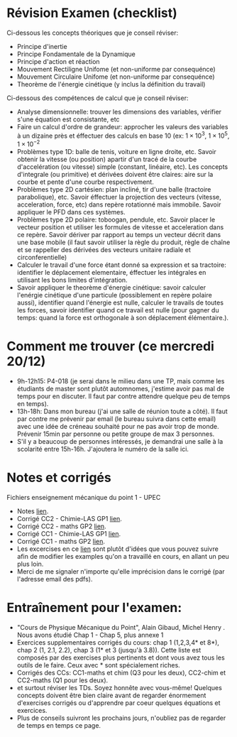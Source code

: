 # Révision Examen (checklist)
Ci-dessous les concepts théoriques que je conseil réviser:
- Principe d'inertie
- Principe Fondamentale de la Dynamique
- Principe d'action et réaction
- Mouvement Rectiligne Unifome (et non-uniforme par consequénce)
- Mouvement Circulaire Unifome (et non-uniforme par consequénce)
- Theorème de l'énergie cinétique (y inclus la définition du travail)

Ci-dessous des compétences de calcul que je conseil réviser:
- Analyse dimensionnelle: trouver les dimensions des variables, vérifier s'une équation est consistante, etc
- Faire un calcul d'ordre de grandeur: approcher les valeurs des variables à un dizaine près et éffectuer des calculs en base 10 (ex: $1\times 10^3$, $1\times 10^5$, $1\times 10^{-2}$
- Problèmes type 1D: balle de tenis, voiture en ligne droite, etc. Savoir obtenir la vitesse (ou position) apartir d'un tracé de la courbe d'accelération (ou vitesse) simple (constant, linéaire, etc). Les concepts d'integrale (ou primitive) et dérivées doivent être claires: aire sur la courbe et pente d'une courbe respectivement.
- Problèmes type 2D cartésien: plan incliné, tir d'une balle (tractoire parabolique), etc. Savoir éffectuer la projection des vecteurs (vitesse, acceleration, force, etc) dans repère rotationné mais immobile. Savoir appliquer le PFD dans ces systèmes.
- Problèmes type 2D polaire: toboogan, pendule, etc. Savoir placer le vecteur position et utiliser les formules de vitesse et acceleration dans ce repère. Savoir dériver par rapport au temps un vecteur décrit dans une base mobile (il faut savoir utiliser la règle du produit, règle de chaîne et se rappeller des dérivées des vecteurs unitaire radiale et circonferentielle)
- Calculer le travail d'une force étant donné sa expression et sa tractoire: identifier le déplacement elementaire, éffectuer les intégrales en utilisant les bons limites d'intégration.
- Savoir appliquer le theorème d'énergie cinétique: savoir calculer l'enérgie cinétique d'une particule (possiblement en repère polaire aussi), identifier quand l'énergie est nulle, calculer le travails de toutes les forces, savoir identifier quand ce travail est nulle (pour gagner du temps: quand la force est orthogonale à son déplacement élémentaire.).

# Comment me trouver (ce mercredi 20/12)
- 9h-12h15: P4-018 (je serai dans le milieu dans une TP, mais comme les étudiants de master sont plutôt automnomes, j'estime avoir pas mal de temps pour en discuter. Il faut par contre attendre quelque peu de temps en temps).
- 13h-18h: Dans mon bureau (j'ai une salle de réunion toute a côté). Il faut par contre me prévenir par email (le bureau suivra dans cette email) avec une idée de créneau souhaité pour ne pas avoir trop de monde. Prévenir 15min par personne ou petite groupe de max 3 personnes.
- S'il y a beaucoup de personnes intéressés, je demandrai une salle à la scolarité entre 15h-16h. J'ajoutera le numéro de la salle ici. 

# Notes et corrigés
Fichiers enseignement mécanique du point 1 - UPEC
- Notes [lien](https://github.com/felipefr/mp1/blob/main/notes_cc1_et_cc2_chim_gp1_math_gp2.pdf).
- Corrigé CC2 - Chimie-LAS GP1 [lien](https://github.com/felipefr/mp1/blob/main/CC2_GP1_Chim_corrige.pdf).
- Corrigé CC2 - maths GP2 [lien](https://github.com/felipefr/mp1/blob/main/CC2_GP2_maths_corrige.pdf).
- Corrigé CC1 - Chimie-LAS GP1 [lien](https://github.com/felipefr/mp1/blob/main/CC1_GP1_Chim_corrige.pdf).
- Corrigé CC1 - maths GP2 [lien](https://github.com/felipefr/mp1/blob/main/CC1_GP2_maths_corrige.pdf).
- Les excercises en ce [lien](https://github.com/felipefr/mp1/blob/main/main.pdf)  sont plutôt d'idées que vous pouvez suivre afin de modifier les examples qu'on a travaillé en cours, en allant un peu plus loin.
- Merci de me signaler n'importe qu'elle imprécision dans le corrigé (par l'adresse email des pdfs).

# Entraînement pour l'examen:
- "Cours de Physique Mécanique du Point", Alain Gibaud, Michel Henry . Nous avons étudié Chap 1 - Chap 5, plus annexe 1
- Exercices supplementaires corrigés du cours: chap 1 (1,2,3,4* et 8*), chap 2 (1, 2.1, 2.2), chap 3 (1* et 3 (jusqu'à 3.8)). Cette liste est composés par des exercises plus pertinents et dont vous avez tous les outils de le faire. Ceux avec * sont spécialement riches.    
- Corrigés des CCs: CC1-maths et chim (Q3 pour les deux), CC2-chim et CC2-maths (Q1 pour les deux).
- et surtout réviser les TDs. Soyez honnête avec vous-même! Quelques concepts doivent être bien claire avant de regarder énormement d'exercises corrigés ou d'apprendre par coeur quelques équations et exercices. 
- Plus de conseils suivront les prochains jours, n'oubliez pas de regarder de temps en temps ce page.
